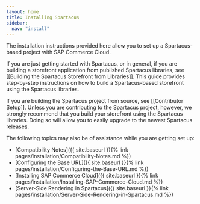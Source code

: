 ```yaml
---
layout: home
title: Installing Spartacus
sidebar: 
  nav: "install"
---
```


The installation instructions provided here allow you to set up a Spartacus-based project with SAP Commerce Cloud.

If you are just getting started with Spartacus, or in general, if you are building a storefront application from published Spartacus libraries, see [[Building the Spartacus Storefront from Libraries]]. This guide provides step-by-step instructions on how to build a Spartacus-based storefront using the Spartacus libraries.

If you are building the Spartacus project from source, see [[Contributor Setup]]. Unless you are contributing to the Spartacus project, however, we strongly recommend that you build your storefront using the Spartacus libraries. Doing so will allow you to easily upgrade to the newest Spartacus releases.

The following topics may also be of assistance while you are getting set up:

- [Compatibility Notes]({{ site.baseurl }}{% link pages/installation/Compatibility-Notes.md %})
- [Configuring the Base URL]({{ site.baseurl }}{% link pages/installation/Configuring-the-Base-URL.md %})
- [Installing SAP Commerce Cloud]({{ site.baseurl }}{% link pages/installation/Installing-SAP-Commerce-Cloud.md %})
- [Server-Side Rendering in Spartacus]({{ site.baseurl }}{% link pages/installation/Server-Side-Rendering-in-Spartacus.md %})